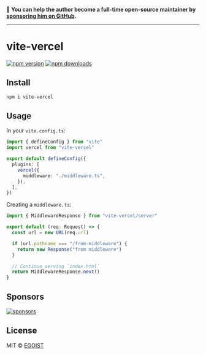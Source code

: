 **💛 You can help the author become a full-time open-source maintainer by [sponsoring him on GitHub](https://github.com/sponsors/egoist).**

---

# vite-vercel

[![npm version](https://badgen.net/npm/v/vite-vercel)](https://npm.im/vite-vercel) [![npm downloads](https://badgen.net/npm/dm/vite-vercel)](https://npm.im/vite-vercel)

## Install

```bash
npm i vite-vercel
```

## Usage

In your `vite.config.ts`:

```ts
import { defineConfig } from "vite"
import vercel from "vite-vercel"

export default defineConfig({
  plugins: [
    vercel({
      middleware: "./middleware.ts",
    }),
  ],
})
```

Creating a `middleware.ts`:

```ts
import { MiddlewareResponse } from "vite-vercel/server"

export default (req: Request) => {
  const url = new URL(req.url)

  if (url.pathname === "/from-middleware") {
    return new Response("from middleware")
  }

  // Continue serving `index.html`
  return MiddlewareResponse.next()
}
```

## Sponsors

[![sponsors](https://sponsors-images.egoist.sh/sponsors.svg)](https://github.com/sponsors/egoist)

## License

MIT &copy; [EGOIST](https://github.com/sponsors/egoist)
